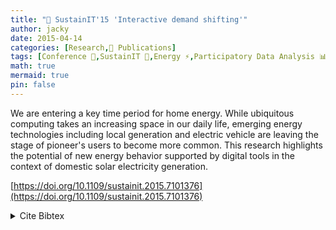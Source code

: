 ```yaml
---
title: "📜 SustainIT'15 'Interactive demand shifting'"
author: jacky
date: 2015-04-14
categories: [Research,📜 Publications]
tags: [Conference 📗,SustainIT 🎯,Energy ⚡,Participatory Data Analysis 📊, Electric Vehicle ⚡]
math: true
mermaid: true
pin: false
---
```



We are entering a key time period for home energy. While ubiquitous computing takes an increasing space in our daily life, emerging energy technologies including local generation and electric vehicle are leaving the stage of pioneer's users to become more common. This research highlights the potential of new energy behavior supported by digital tools in the context of domestic solar electricity generation.

[https://doi.org/10.1109/sustainit.2015.7101376](https://doi.org/10.1109/sustainit.2015.7101376)

<details>
    <summary>Cite Bibtex</summary>
    <pre>
@inproceedings{bourgeois2015interactive,
  title={Interactive demand shifting: in the context of emerging energy technologies},
  author={Bourgeois, Jacky},
  booktitle={2015 Sustainable Internet and ICT for Sustainability (SustainIT)},
  pages={1--3},
  year={2015},
  organization={IEEE}
}
    </pre>
</details>